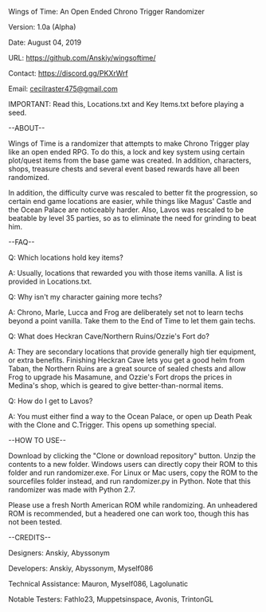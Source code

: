 Wings of Time: An Open Ended Chrono Trigger Randomizer

Version: 1.0a (Alpha)

Date: August 04, 2019

URL: https://github.com/Anskiy/wingsoftime/

Contact: https://discord.gg/PKXrWrf
         
Email:   cecilraster475@gmail.com

IMPORTANT: Read this, Locations.txt and Key Items.txt before playing a seed.

--ABOUT--

Wings of Time is a randomizer that attempts to make Chrono Trigger play like an open ended RPG. To do this, a lock and key system using certain
plot/quest items from the base game was created. In addition, characters, shops, treasure chests and several event based rewards have all been randomized.

In addition, the difficulty curve was rescaled to better fit the progression, so certain end game locations are easier, while things like Magus'
Castle and the Ocean Palace are noticeably harder. Also, Lavos was rescaled to be beatable by level 35 parties, so as to eliminate the need for
grinding to beat him.

--FAQ--

Q: Which locations hold key items?

A: Usually, locations that rewarded you with those items vanilla. A list is provided in Locations.txt.

Q: Why isn't my character gaining more techs?

A: Chrono, Marle, Lucca and Frog are deliberately set not to learn techs beyond a point vanilla. Take them to the End of Time to let them gain techs.

Q: What does Heckran Cave/Northern Ruins/Ozzie's Fort do?

A: They are secondary locations that provide generally high tier equipment, or extra benefits. Finishing Heckran Cave lets you get a good helm 
from Taban, the Northern Ruins are a great source of sealed chests and allow Frog to upgrade his Masamune, and Ozzie's Fort drops the prices in
Medina's shop, which is geared to give better-than-normal items.

Q: How do I get to Lavos?

A: You must either find a way to the Ocean Palace, or open up Death Peak with the Clone and C.Trigger. This opens up something special.

--HOW TO USE--

Download by clicking the "Clone or download repository" button. Unzip the contents to a new folder. Windows users can directly copy their ROM
to this folder and run randomizer.exe. For Linux or Mac users, copy the ROM to the sourcefiles folder instead, and run randomizer.py in Python.
Note that this randomizer was made with Python 2.7.

Please use a fresh North American ROM while randomizing. An unheadered ROM is recommended, but a headered one can work too, though this has not
been tested.

--CREDITS--

Designers: Anskiy, Abyssonym

Developers: Anskiy, Abyssonym, Myself086

Technical Assistance: Mauron, Myself086, Lagolunatic

Notable Testers: Fathlo23, Muppetsinspace, Avonis, TrintonGL
